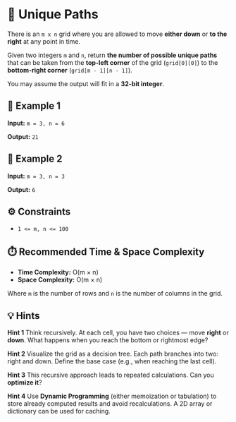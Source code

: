 # 🧩 Unique Paths

There is an `m x n` grid where you are allowed to move **either down** or **to the right** at any point in time.

Given two integers `m` and `n`, return **the number of possible unique paths** that can be taken from the **top-left corner** of the grid (`grid[0][0]`) to the **bottom-right corner** (`grid[m - 1][n - 1]`).

You may assume the output will fit in a **32-bit integer**.

## 🧠 Example 1

**Input:**
`m = 3, n = 6`

**Output:**
`21`

## 🧠 Example 2

**Input:**
`m = 3, n = 3`

**Output:**
`6`

## ⚙️ Constraints

* `1 <= m, n <= 100`

## ⏱️ Recommended Time & Space Complexity

* **Time Complexity:** O(m × n)
* **Space Complexity:** O(m × n)

Where `m` is the number of rows and `n` is the number of columns in the grid.

## 💡 Hints

**Hint 1**
Think recursively. At each cell, you have two choices — move **right** or **down**. What happens when you reach the bottom or rightmost edge?

**Hint 2**
Visualize the grid as a decision tree. Each path branches into two: right and down. Define the base case (e.g., when reaching the last cell).

**Hint 3**
This recursive approach leads to repeated calculations. Can you **optimize it**?

**Hint 4**
Use **Dynamic Programming** (either memoization or tabulation) to store already computed results and avoid recalculations. A 2D array or dictionary can be used for caching.